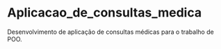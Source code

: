 # Aplicacao_de_consultas_medica
Desenvolvimento de aplicação de consultas médicas para o trabalho de POO.
